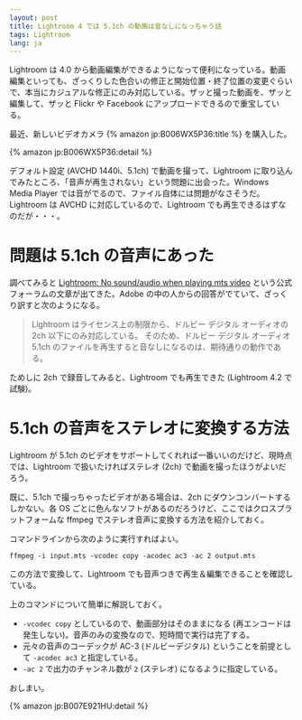 ```yaml
---
layout: post
title: Lightroom 4 では 5.1ch の動画は音なしになっちゃう話
tags: Lightroom
lang: ja
---
```

Lightroom は 4.0 から動画編集ができるようになって便利になっている。動画編集といっても、ざっくりした色合いの修正と開始位置・終了位置の変更ぐらいで、本当にカジュアルな修正にのみ対応している。ザッと撮った動画を、ザッと編集して、ザッと Flickr や Facebook にアップロードできるので重宝している。

最近、新しいビデオカメラ {% amazon jp:B006WX5P36:title %} を購入した。

{% amazon jp:B006WX5P36:detail %}

デフォルト設定 (AVCHD 1440i、5.1ch) で動画を撮って、Lightroom に取り込んでみたところ、「音声が再生されない」という問題に出会った。Windows Media Player では音がでるので、ファイル自体には問題がなさそうだ。Lightroom は AVCHD に対応しているので、Lightroom でも再生できるはずなのだが・・・。


問題は 5.1ch の音声にあった
===========================

調べてみると [Lightroom: No sound/audio when playing mts video](http://feedback.photoshop.com/photoshop_family/topics/no_sound_audio_when_playing_mts_video) という公式フォーラムの文章が出てきた。Adobe の中の人からの回答がでていて、ざっくり訳すと次のようになる。

> Lightroom はライセンス上の制限から、ドルビー デジタル オーディオの 2ch 以下にのみ対応している。
> そのため、ドルビー デジタル オーディオ 5.1ch のファイルを再生すると音なしになるのは、期待通りの動作である。

ためしに 2ch で録音してみると、Lightroom でも再生できた (Lightroom 4.2 で試験)。


5.1ch の音声をステレオに変換する方法
====================================

Lightroom が 5.1ch のビデオをサポートしてくれれば一番いいのだけど、現時点では、Lightroom で扱いたければステレオ (2ch) で動画を撮ったほうがよいだろう。

既に、5.1ch で撮っちゃったビデオがある場合は、2ch にダウンコンバートするしかない。各 OS ごとに色んなソフトがあるのだろうけど、ここではクロスプラットフォームな ffmpeg でステレオ音声に変換する方法を紹介しておく。

コマンドラインから次のように実行すればよい。

    ffmpeg -i input.mts -vcodec copy -acodec ac3 -ac 2 output.mts

この方法で変換して、Lightroom でも音声つきで再生＆編集できることを確認している。

上のコマンドについて簡単に解説しておく。

  * `-vcodec copy` としているので、動画部分はそのままになる (再エンコードは発生しない)。音声のみの変換なので、短時間で実行は完了する。
  * 元々の音声のコーデックが AC-3 (ドルビーデジタル) ということを前提として `-acodec ac3` と指定している。
  * `-ac 2` で出力のチャンネル数が `2` (ステレオ) になるように指定している。

おしまい。

{% amazon jp:B007E921HU:detail %}
